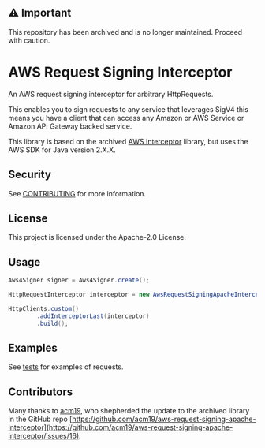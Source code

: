 ## ⚠ Important

This repository has been archived and is no longer maintained. Proceed with caution.

# AWS Request Signing Interceptor

An AWS request signing interceptor for arbitrary HttpRequests.

This enables you to sign requests to any service that leverages SigV4 this means you have a client that can access any Amazon or AWS Service or Amazon API Gateway backed service.

This library is based on the archived [AWS Interceptor](https://github.com/amazon-archives/aws-request-signing-apache-interceptor) library, but uses the AWS SDK for Java version 2.X.X.

## Security

See [CONTRIBUTING](CONTRIBUTING.md#security-issue-notifications) for more information.

## License

This project is licensed under the Apache-2.0 License.

## Usage
```java
Aws4Signer signer = Aws4Signer.create();

HttpRequestInterceptor interceptor = new AwsRequestSigningApacheInterceptor(serviceName, signer, credentialsProvider, AWS_REGION);

HttpClients.custom()
        .addInterceptorLast(interceptor)
        .build();
```

## Examples

See [tests](src/test/java/io/github/acm19/aws/interceptor/test) for examples of requests.

## Contributors

Many thanks to [acm19](https://github.com/acm19), who shepherded the update to the archived library in the GitHub repo [https://github.com/acm19/aws-request-signing-apache-interceptor](https://github.com/acm19/aws-request-signing-apache-interceptor/issues/16).
